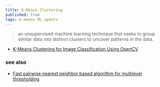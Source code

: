 ```yaml
---
title: K-Means Clustering
published: true
tags: k-means ML opencv
---
```

> an unsupervised machine learning technique that seeks to group similar data into distinct clusters to uncover patterns in the data. 

- [K-Means Clustering for Image Classification Using OpenCV](https://machinelearningmastery.com/k-means-clustering-for-image-classification-using-opencv/)

### see also
- [Fast pairwise nearest neighbor based algorithm
for multilevel thresholding](http://www.cs.joensuu.fi/sipu/pub/Threshold-JEI.pdf)